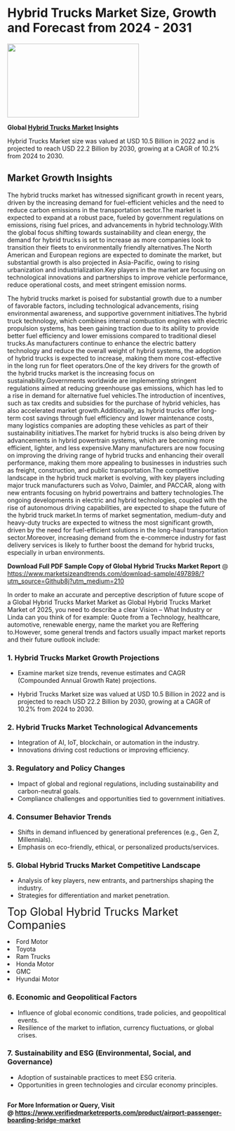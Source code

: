 <H1>Hybrid Trucks Market Size, Growth and Forecast from 2024 - 2031</H1><img class="aligncenter size-medium wp-image-584254" src="https://thirdeyenews.in/wp-content/uploads/2024/09/Global-Market-Research-300x168.jpeg" alt="" width="300" height="168" /><p><strong>Global&nbsp;<a href="https://www.marketsizeandtrends.com/download-sample/497898/?utm_source=Github8j?utm_medium=210">Hybrid Trucks Market</a> Insights</strong></p><p>Hybrid Trucks Market size was valued at USD 10.5 Billion in 2022 and is projected to reach USD 22.2 Billion by 2030, growing at a CAGR of 10.2% from 2024 to 2030.</p><p><h2>Market Growth Insights</h2> <p>The hybrid trucks market has witnessed significant growth in recent years, driven by the increasing demand for fuel-efficient vehicles and the need to reduce carbon emissions in the transportation sector.The market is expected to expand at a robust pace, fueled by government regulations on emissions, rising fuel prices, and advancements in hybrid technology.With the global focus shifting towards sustainability and clean energy, the demand for hybrid trucks is set to increase as more companies look to transition their fleets to environmentally friendly alternatives.The North American and European regions are expected to dominate the market, but substantial growth is also projected in Asia-Pacific, owing to rising urbanization and industrialization.Key players in the market are focusing on technological innovations and partnerships to improve vehicle performance, reduce operational costs, and meet stringent emission norms.</p> <p>The hybrid trucks market is poised for substantial growth due to a number of favorable factors, including technological advancements, rising environmental awareness, and supportive government initiatives.The hybrid truck technology, which combines internal combustion engines with electric propulsion systems, has been gaining traction due to its ability to provide better fuel efficiency and lower emissions compared to traditional diesel trucks.As manufacturers continue to enhance the electric battery technology and reduce the overall weight of hybrid systems, the adoption of hybrid trucks is expected to increase, making them more cost-effective in the long run for fleet operators.One of the key drivers for the growth of the hybrid trucks market is the increasing focus on sustainability.Governments worldwide are implementing stringent regulations aimed at reducing greenhouse gas emissions, which has led to a rise in demand for alternative fuel vehicles.The introduction of incentives, such as tax credits and subsidies for the purchase of hybrid vehicles, has also accelerated market growth.Additionally, as hybrid trucks offer long-term cost savings through fuel efficiency and lower maintenance costs, many logistics companies are adopting these vehicles as part of their sustainability initiatives.The market for hybrid trucks is also being driven by advancements in hybrid powertrain systems, which are becoming more efficient, lighter, and less expensive.Many manufacturers are now focusing on improving the driving range of hybrid trucks and enhancing their overall performance, making them more appealing to businesses in industries such as freight, construction, and public transportation.The competitive landscape in the hybrid truck market is evolving, with key players including major truck manufacturers such as Volvo, Daimler, and PACCAR, along with new entrants focusing on hybrid powertrains and battery technologies.The ongoing developments in electric and hybrid technologies, coupled with the rise of autonomous driving capabilities, are expected to shape the future of the hybrid truck market.In terms of market segmentation, medium-duty and heavy-duty trucks are expected to witness the most significant growth, driven by the need for fuel-efficient solutions in the long-haul transportation sector.Moreover, increasing demand from the e-commerce industry for fast delivery services is likely to further boost the demand for hybrid trucks, especially in urban environments.<p><span class=""><strong>Download Full PDF Sample Copy of Global Hybrid Trucks Market Report</strong> @ <a href="https://www.marketsizeandtrends.com/download-sample/497898/?utm_source=Github8j?utm_medium=210" target="_blank">https://www.marketsizeandtrends.com/download-sample/497898/?utm_source=Github8j?utm_medium=210</a></span></p><p>In order to make an accurate and perceptive description of future scope of a Global&nbsp;Hybrid Trucks Market Market as Global&nbsp;Hybrid Trucks Market Market of 2025, you need to describe a clear Vision &ndash; What Industry or Linda can you think of for example: Quote from a Technology, healthcare, automotive, renewable energy, name the market you are Reffering to.However, some general trends and factors usually impact market reports and their future outlook include:</p><h3>1.&nbsp;<strong>Hybrid Trucks Market Growth Projections</strong></h3><ul><li>Examine market size trends, revenue estimates and CAGR (Compounded Annual Growth Rate) projections.</li><li><p>Hybrid Trucks Market size was valued at USD 10.5 Billion in 2022 and is projected to reach USD 22.2 Billion by 2030, growing at a CAGR of 10.2% from 2024 to 2030.</p></li></ul><h3>2.&nbsp;<strong>Hybrid Trucks Market Technological Advancements</strong></h3><ul><li>Integration of AI, IoT, blockchain, or automation in the industry.</li><li>Innovations driving cost reductions or improving efficiency.</li></ul><h3>3.&nbsp;<strong>Regulatory and Policy Changes</strong></h3><ul><li>Impact of global and regional regulations, including sustainability and carbon-neutral goals.</li><li>Compliance challenges and opportunities tied to government initiatives.</li></ul><h3>4.&nbsp;<strong>Consumer Behavior Trends</strong></h3><ul><li>Shifts in demand influenced by generational preferences (e.g., Gen Z, Millennials).</li><li>Emphasis on eco-friendly, ethical, or personalized products/services.</li></ul><h3>5.&nbsp;<strong>Global Hybrid Trucks Market Competitive Landscape</strong></h3><ul><li>Analysis of key players, new entrants, and partnerships shaping the industry.</li><li>Strategies for differentiation and market penetration.</li></ul><p data-pm-slice="1 1 []"><span style="color: inherit; font-family: inherit; font-size: 25px;">Top Global Hybrid Trucks Market Companies</span></p><div class="" data-test-id=""><p><li>Ford Motor</li><li> Toyota</li><li> Ram Trucks</li><li> Honda Motor</li><li> GMC</li><li> Hyundai Motor</li></p></div><h3>6.&nbsp;<strong>Economic and Geopolitical Factors</strong></h3><ul><li>Influence of global economic conditions, trade policies, and geopolitical events.</li><li>Resilience of the market to inflation, currency fluctuations, or global crises.</li></ul><h3>7.&nbsp;<strong>Sustainability and ESG (Environmental, Social, and Governance)</strong></h3><ul><li>Adoption of sustainable practices to meet ESG criteria.</li><li>Opportunities in green technologies and circular economy principles.</li></ul><h2><strong style="font-size: 14px;">For More Information or Query, Visit @&nbsp;</strong><a style="background-color: #ffffff; font-size: 14px;" href="https://www.marketsizeandtrends.com/report/hybrid-trucks-market/" target="_blank">https://www.verifiedmarketreports.com/product/airport-passenger-boarding-bridge-market</a></h2>